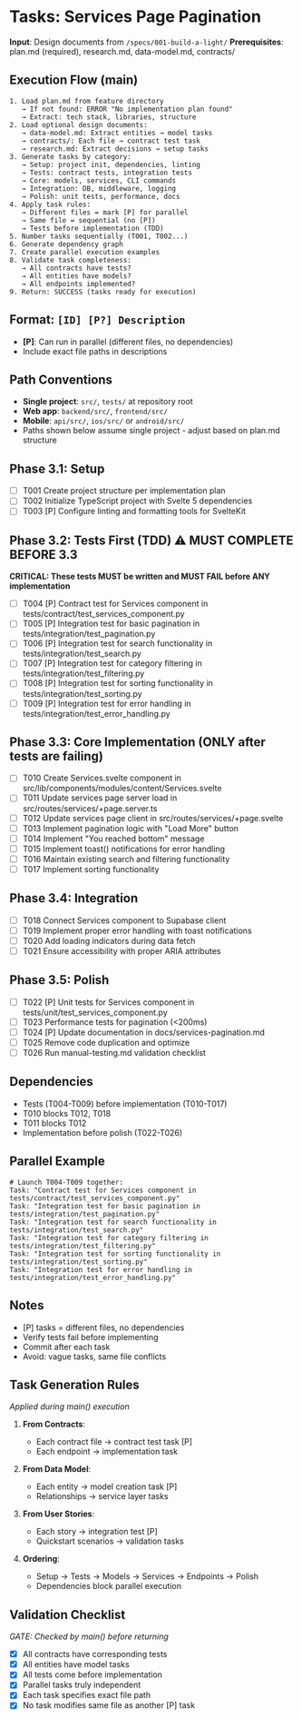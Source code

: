 # Tasks: Services Page Pagination

**Input**: Design documents from `/specs/001-build-a-light/`
**Prerequisites**: plan.md (required), research.md, data-model.md, contracts/

## Execution Flow (main)
```
1. Load plan.md from feature directory
   → If not found: ERROR "No implementation plan found"
   → Extract: tech stack, libraries, structure
2. Load optional design documents:
   → data-model.md: Extract entities → model tasks
   → contracts/: Each file → contract test task
   → research.md: Extract decisions → setup tasks
3. Generate tasks by category:
   → Setup: project init, dependencies, linting
   → Tests: contract tests, integration tests
   → Core: models, services, CLI commands
   → Integration: DB, middleware, logging
   → Polish: unit tests, performance, docs
4. Apply task rules:
   → Different files = mark [P] for parallel
   → Same file = sequential (no [P])
   → Tests before implementation (TDD)
5. Number tasks sequentially (T001, T002...)
6. Generate dependency graph
7. Create parallel execution examples
8. Validate task completeness:
   → All contracts have tests?
   → All entities have models?
   → All endpoints implemented?
9. Return: SUCCESS (tasks ready for execution)
```

## Format: `[ID] [P?] Description`
- **[P]**: Can run in parallel (different files, no dependencies)
- Include exact file paths in descriptions

## Path Conventions
- **Single project**: `src/`, `tests/` at repository root
- **Web app**: `backend/src/`, `frontend/src/`
- **Mobile**: `api/src/`, `ios/src/` or `android/src/`
- Paths shown below assume single project - adjust based on plan.md structure

## Phase 3.1: Setup
- [ ] T001 Create project structure per implementation plan
- [ ] T002 Initialize TypeScript project with Svelte 5 dependencies
- [ ] T003 [P] Configure linting and formatting tools for SvelteKit

## Phase 3.2: Tests First (TDD) ⚠️ MUST COMPLETE BEFORE 3.3
**CRITICAL: These tests MUST be written and MUST FAIL before ANY implementation**
- [ ] T004 [P] Contract test for Services component in tests/contract/test_services_component.py
- [ ] T005 [P] Integration test for basic pagination in tests/integration/test_pagination.py
- [ ] T006 [P] Integration test for search functionality in tests/integration/test_search.py
- [ ] T007 [P] Integration test for category filtering in tests/integration/test_filtering.py
- [ ] T008 [P] Integration test for sorting functionality in tests/integration/test_sorting.py
- [ ] T009 [P] Integration test for error handling in tests/integration/test_error_handling.py

## Phase 3.3: Core Implementation (ONLY after tests are failing)
- [ ] T010 Create Services.svelte component in src/lib/components/modules/content/Services.svelte
- [ ] T011 Update services page server load in src/routes/services/+page.server.ts
- [ ] T012 Update services page client in src/routes/services/+page.svelte
- [ ] T013 Implement pagination logic with "Load More" button
- [ ] T014 Implement "You reached bottom" message
- [ ] T015 Implement toast() notifications for error handling
- [ ] T016 Maintain existing search and filtering functionality
- [ ] T017 Implement sorting functionality

## Phase 3.4: Integration
- [ ] T018 Connect Services component to Supabase client
- [ ] T019 Implement proper error handling with toast notifications
- [ ] T020 Add loading indicators during data fetch
- [ ] T021 Ensure accessibility with proper ARIA attributes

## Phase 3.5: Polish
- [ ] T022 [P] Unit tests for Services component in tests/unit/test_services_component.py
- [ ] T023 Performance tests for pagination (<200ms)
- [ ] T024 [P] Update documentation in docs/services-pagination.md
- [ ] T025 Remove code duplication and optimize
- [ ] T026 Run manual-testing.md validation checklist

## Dependencies
- Tests (T004-T009) before implementation (T010-T017)
- T010 blocks T012, T018
- T011 blocks T012
- Implementation before polish (T022-T026)

## Parallel Example
```
# Launch T004-T009 together:
Task: "Contract test for Services component in tests/contract/test_services_component.py"
Task: "Integration test for basic pagination in tests/integration/test_pagination.py"
Task: "Integration test for search functionality in tests/integration/test_search.py"
Task: "Integration test for category filtering in tests/integration/test_filtering.py"
Task: "Integration test for sorting functionality in tests/integration/test_sorting.py"
Task: "Integration test for error handling in tests/integration/test_error_handling.py"
```

## Notes
- [P] tasks = different files, no dependencies
- Verify tests fail before implementing
- Commit after each task
- Avoid: vague tasks, same file conflicts

## Task Generation Rules
*Applied during main() execution*

1. **From Contracts**:
   - Each contract file → contract test task [P]
   - Each endpoint → implementation task

2. **From Data Model**:
   - Each entity → model creation task [P]
   - Relationships → service layer tasks

3. **From User Stories**:
   - Each story → integration test [P]
   - Quickstart scenarios → validation tasks

4. **Ordering**:
   - Setup → Tests → Models → Services → Endpoints → Polish
   - Dependencies block parallel execution

## Validation Checklist
*GATE: Checked by main() before returning*

- [x] All contracts have corresponding tests
- [x] All entities have model tasks
- [x] All tests come before implementation
- [x] Parallel tasks truly independent
- [x] Each task specifies exact file path
- [x] No task modifies same file as another [P] task